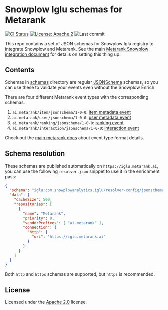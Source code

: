 # Snowplow Iglu schemas for Metarank

[![CI Status](https://github.com/metarank/metarank-snowplow/workflows/Validate%20schemas/badge.svg)](https://github.com/metarank/metarank-snowplow/actions)
[![License: Apache 2](https://img.shields.io/badge/License-Apache2-green.svg)](https://opensource.org/licenses/Apache-2.0)
![Last commit](https://img.shields.io/github/last-commit/metarank/metarank-snowplow)

This repo contains a set of JSON schemas for Snowplow Iglu registry to integrate
Snowplow and Metarank. See the main [Metarank Snowplow integration document](todo) for
details on setting this thing up.

## Contents

Schemas in [schemas](schemas/ai.metarank) directory are regular [JSONSchema](https://json-schema.org/specification.html) schemas,
so you can use these to validate your events even without the Snowplow Enrich.

There are four different Metarank event types with the corresponding schemas:
1. `ai.metarank/item/jsonschema/1-0-0`: [item metadata event](schemas/ai.metarank/item/jsonschema/1-0-0)
2. `ai.metarank/user/jsonschema/1-0-0`: [user metadata event](schemas/ai.metarank/user/jsonschema/1-0-0)
3. `ai.metarank/ranking/jsonschema/1-0-0`: [ranking event](schemas/ai.metarank/item/jsonschema/1-0-0)
4. `ai.metarank/interaction/jsonschema/1-0-0`: [interaction event](schemas/ai.metarank/interaction/jsonschema/1-0-0)

Check out the [main metarank docs](https://docs.metarank.ai/introduction/configuration/event-schema) about event type format details.

## Schema resolution

These schemas are published automatically on `https://iglu.metarank.ai`, you can use the 
following `resolver.json` snippet to use it in the enrichment pass:
```json
{
  "schema": "iglu:com.snowplowanalytics.iglu/resolver-config/jsonschema/1-0-1",
  "data": {
    "cacheSize": 500,
    "repositories": [
      {
        "name": "Metarank",
        "priority": 0,
        "vendorPrefixes": [ "ai.metarank" ],
        "connection": {
          "http": {
            "uri": "https://iglu.metarank.ai"
          }
        }
      }
    ]
  }
}
```

Both `http` and `https` schemas are supported, but `https` is recommended.

## License

Licensed under the [Apache 2.0](LICENSE) license.